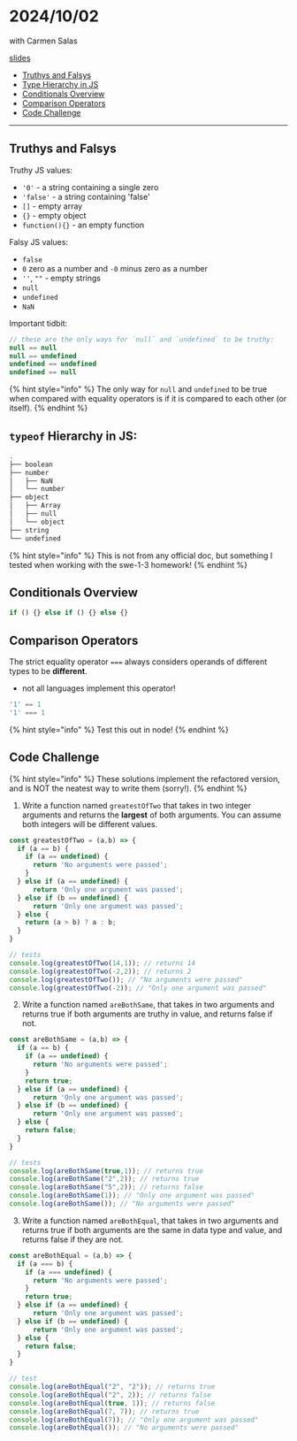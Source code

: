 # 2024/10/02
with Carmen Salas

[slides](https://docs.google.com/presentation/d/1MDunIx1dWAuVglV-gMck7KpA3w1XD7SuCxQ285drKmw/edit#slide=id.g287c4ecafef_0_150)

- [Truthys and Falsys](#truthys-and-falsys)
- [Type Hierarchy in JS](#type-hierarchy-in-js)
- [Conditionals Overview](#conditionals-overview)
- [Comparison Operators](#comparison-operators)
- [Code Challenge](#code-challenge)
---

## Truthys and Falsys

Truthy JS values:
- `'0'` \- a string containing a single zero
- `'false'` \- a string containing 'false'
- `[]` \- empty array
- `{}` \- empty object
- `function(){}` \- an empty function

Falsy JS values:
- `false`
- `0` zero as a number and `-0` minus zero as a number
- `''`, `""` \- empty strings
- `null`
- `undefined`
- `NaN`

Important tidbit:
```js
// these are the only ways for `null` and `undefined` to be truthy:
null == null
null == undefined
undefined == undefined
undefined == null
```
{% hint style="info" %}
   The only way for `null` and `undefined` to be true when compared with equality operators is if it is compared to each other (or itself).
{% endhint %}

## `typeof` Hierarchy in JS:
```bash
.
├── boolean
├── number
│   ├── NaN
│   └── number
├── object
│   ├── Array
│   ├── null
│   └── object
├── string
└── undefined
```

{% hint style="info" %}
   This is not from any official doc, but something I tested when working with the swe-1-3 homework!
{% endhint %}

## Conditionals Overview
```js
if () {} else if () {} else {}
```

## Comparison Operators
The strict equality operator `===` always considers operands of different types to be **different**.
- not all languages implement this operator!
```js
'1' == 1
'1' === 1
```
{% hint style="info" %}
   Test this out in node!
{% endhint %}

## Code Challenge

{% hint style="info" %}
   These solutions implement the refactored version, and is NOT the neatest way to write them (sorry!).
{% endhint %}

1. Write a function named `greatestOfTwo` that takes in two integer arguments and returns the **largest** of both arguments. You can assume both integers will be different values.

```js
const greatestOfTwo = (a,b) => {
  if (a == b) {
    if (a == undefined) {
      return 'No arguments were passed';
    }
  } else if (a == undefined) {
      return 'Only one argument was passed';
  } else if (b == undefined) {
      return 'Only one argument was passed';
  } else {
    return (a > b) ? a : b;
  }
}

// tests
console.log(greatestOfTwo(14,1)); // returns 14
console.log(greatestOfTwo(-2,2)); // returns 2
console.log(greatestOfTwo()); // "No arguments were passed"
console.log(greatestOfTwo(-2)); // "Only one argument was passed"
```

2. Write a function named `areBothSame`, that takes in two arguments and returns true if both arguments are truthy in value, and returns false if not.

```js
const areBothSame = (a,b) => {
  if (a == b) {
    if (a == undefined) {
      return 'No arguments were passed';
    }
    return true;
  } else if (a == undefined) {
      return 'Only one argument was passed';
  } else if (b == undefined) {
      return 'Only one argument was passed';
  } else {
    return false;
  }
}

// tests
console.log(areBothSame(true,1)); // returns true
console.log(areBothSame("2",2)); // returns true
console.log(areBothSame("5",2)); // returns false
console.log(areBothSame(1)); // "Only one argument was passed"
console.log(areBothSame()); // "No arguments were passed"
```

3. Write a function named `areBothEqual`, that takes in two arguments and returns true if both arguments are the same in data type and value, and returns false if they are not.

```js
const areBothEqual = (a,b) => {
  if (a === b) {
    if (a === undefined) {
      return 'No arguments were passed';
    }
    return true;
  } else if (a == undefined) {
      return 'Only one argument was passed';
  } else if (b == undefined) {
      return 'Only one argument was passed';
  } else {
    return false;
  }
}

// test
console.log(areBothEqual("2", "2")); // returns true
console.log(areBothEqual("2", 2)); // returns false
console.log(areBothEqual(true, 1)); // returns false
console.log(areBothEqual(7, 7)); // returns true
console.log(areBothEqual(7)); // "Only one argument was passed"
console.log(areBothEqual()); // "No arguments were passed"
```